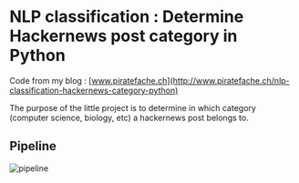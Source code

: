 # NLP classification : Determine Hackernews post category in Python

Code from my blog : [www.piratefache.ch](http://www.piratefache.ch/nlp-classification-hackernews-category-python)

The purpose of the little project is to determine in which category (computer science, biology, etc) a hackernews post belongs to.

## Pipeline

![pipeline](https://piratefache.ch/content/images/2018/04/hackernews_classification_nlp_2.png)
